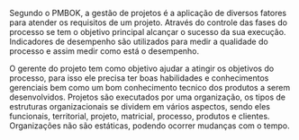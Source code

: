 Segundo o PMBOK, a gestão de projetos é a aplicação de diversos fatores para atender os requisitos de um projeto. Através do controle das fases do processo se tem o objetivo principal alcançar o sucesso da sua execução. Indicadores de desempenho são utilizados para medir a qualidade do processo e assim medir como está o desempenho.
  
O gerente do projeto tem como objetivo ajudar a atingir os objetivos do processo, para isso ele precisa ter boas habilidades e conhecimentos gerenciais bem como um bom conhecimento tecnico dos produtos a serem desenvolvidos. Projetos são executados por uma organização, os tipos de estruturas organizacionais se dividem em vários aspectos, sendo eles funcionais, territorial, projeto, matricial, processo, produtos e clientes. Organizações não são estáticas, podendo ocorrer mudanças com o tempo.
